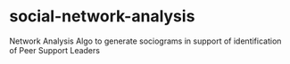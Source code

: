 # social-network-analysis
Network Analysis Algo to generate sociograms in support of identification of Peer Support Leaders
